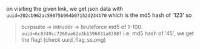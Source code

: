 on visiting the given link, we get json data with 
``` uuid=202cb962ac59075b964b07152d234b70 ```
which is the md5 hash of '123' so 
> burpsuite -> intruder -> bruteforce md5 of 1-100. 
``` uuid=6c8349cc7260ae62e3b1396831a8398f ```
i.e. md5 hash of '45', we get the flag! (check uuid_flag_ss.png)
